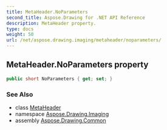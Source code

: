 ```yaml
---
title: MetaHeader.NoParameters
second_title: Aspose.Drawing for .NET API Reference
description: MetaHeader property. 
type: docs
weight: 50
url: /net/aspose.drawing.imaging/metaheader/noparameters/
---
```

## MetaHeader.NoParameters property

```csharp
public short NoParameters { get; set; }
```

### See Also

* class [MetaHeader](../)
* namespace [Aspose.Drawing.Imaging](../../metaheader/)
* assembly [Aspose.Drawing.Common](../../../)


